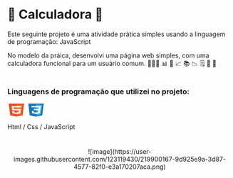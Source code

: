 # 🧠 Calculadora 🧠
Este seguinte projeto é uma atividade prática simples usando a linguagem de programação: JavaScript

No modelo da práica, desenvolvi uma página web simples, com uma calculadora funcional para um usuário comum. 
👩🏻‍🏫 📊 📐 📈 📚 📉 🗒 📏 🧮

#

### Linguagens de programação que utilizei no projeto:
<img align="center" alt="HTML" height="30" width="40" src="https://raw.githubusercontent.com/devicons/devicon/master/icons/html5/html5-original.svg"> <img align="center" alt="CSS" height="30" width="40" src="https://raw.githubusercontent.com/devicons/devicon/master/icons/css3/css3-original.svg">

Html / Css / JavaScript

#

<center> 
![image](https://user-images.githubusercontent.com/123119430/219900167-9d925e9a-3d87-4577-82f0-e3a170207aca.png)
  </center> 
